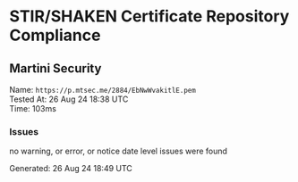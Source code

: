 # STIR/SHAKEN Certificate Repository Compliance

## Martini Security

Name: `https://p.mtsec.me/2884/EbNwWvakitlE.pem`\
Tested At: 26 Aug 24 18:38 UTC\
Time: 103ms

### Issues

no warning, or error, or notice date level issues were found

Generated: 26 Aug 24 18:49 UTC